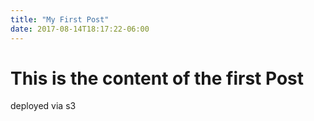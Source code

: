```yaml
---
title: "My First Post"
date: 2017-08-14T18:17:22-06:00
---
```


# This is the content of the first Post

deployed via s3
